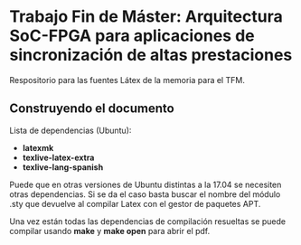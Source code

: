 # Trabajo Fin de Máster: Arquitectura SoC-FPGA para aplicaciones de sincronización de altas prestaciones

Respositorio para las fuentes Látex de la memoria para el TFM.

## Construyendo el documento

Lista de dependencias (Ubuntu):
- **latexmk**
- **texlive-latex-extra**
- **texlive-lang-spanish**

Puede que en otras versiones de Ubuntu distintas a la 17.04 se necesiten otras 
dependencias. Si se da el caso basta buscar el nombre del módulo .sty que 
devuelve al compilar Latex con el gestor de paquetes APT.

Una vez están todas las dependencias de compilación resueltas se puede compilar 
usando **make** y **make open** para abrir el pdf.
